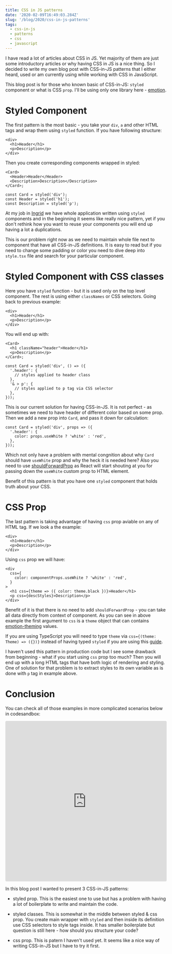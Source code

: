 ```yaml
---
title: CSS in JS patterns
date: '2020-02-09T16:49:03.284Z'
slug: '/blog/2020/css-in-js-patterns'
tags:
  - css-in-js
  - patterns
  - css
  - javascript
---
```


I have read a lot of articles about CSS in JS. Yet majority of them are just some introductory articles
or why having CSS in JS is a nice thing. So I decided to write my own blog post with CSS-in-JS patterns
that I either heard, used or am currently using while working with CSS in JavaScript.

This blog post is for those who known basic of CSS-in-JS: `styled` component or what is CSS `prop`. I'll be using only one library here - [emotion](https://github.com/emotion-js/emotion).

# Styled Component

The first pattern is the most basic - you take your `div`, `a` and other HTML tags and wrap them
using `styled` function. If you have following structure:

```tsx
<div>
  <h1>Header</h1>
  <p>Description</p>
</div>
```

Then you create corresponding components wrapped in styled:

```tsx
<Card>
  <Header>Header</Header>
  <Description>Description</Description>
</Card>;

const Card = styled('div');
const Header = styled('h1');
const Description = styled('p');
```

At my job in [Ingrid](https://www.ingrid.com/) we have whole application written using `styled` components and in the beginning it seems
like really nice pattern, yet if you don't rethink how you want to reuse your components you will end
up having a lot a duplications.

This is our problem right now as we need to maintain whole file next
to component that have all CSS-in-JS definitions. It is easy to read but if you need to change some
padding or color you need to dive deep into `style.tsx` file and search for your particular component.

# Styled Component with CSS classes

Here you have `styled` function - but it is used only on the top level component. The rest
is using either `classNames` or CSS selectors. Going back to previous example:

```tsx
<div>
  <h1>Header</h1>
  <p>Description</p>
</div>
```

You will end up with:

```tsx
<Card>
  <h1 className="header">Header</h1>
  <p>Description</p>
</Card>;

const Card = styled('div', () => ({
  '.header': {
    // styles applied to header class
  },
  '& > p': {
    // styles applied to p tag via CSS selector
  },
}));
```

This is our current solution for having CSS-in-JS. It is not perfect - as sometimes we need to have
header of different color based on some prop. Then we add a new prop into `Card`, and pass it down for
calculation:

```tsx
const Card = styled('div', props => ({
  '.header': {
    color: props.useWhite ? 'white' : 'red',
  },
}));
```

Which not only have a problem with mental congnition about why `Card` should have `useWhite` prop and
why the heck it is needed here? Also you need to use [shouldForwardProp](https://emotion.sh/docs/styled#customizing-prop-forwarding) as React will start shouting at you for passing down the `useWhite` custom prop to HTML element.

Benefit of this pattern is that you have one `styled` component that holds truth about your CSS.

# CSS Prop

The last pattern is taking advantage of having `css` prop aviable on any of HTML tag. If we look
a the example:

```tsx
<div>
  <h1>Header</h1>
  <p>Description</p>
</div>
```

Using `css` prop we will have:

```tsx
<div
  css={
    color: componentProps.useWhite ? 'white' : 'red',
  }
>
  <h1 css={theme => ({ color: theme.black })}>Header</h1>
  <p css={descStyles}>Description</p>
</div>
```

Benefit of it is that there is no need to add `shouldForwardProp` - you can take all data directly
from context of component. As you can see in above example the first argument to `css` is a `theme`
object that can contains [emotion-theming]() values.

If you are using TypeScript you will need to type `theme` via `css={(theme: Theme) => ({})}` instead
of having typed `styled` if you are using this [guide]().

I haven't used this pattern in production code but I see some drawback from beginning - what if you
start using `css` prop too much? Then you will end up with a long HTML tags that have both logic of
rendering and styling. One of solution for that problem is to extract styles to its own variable as
is done with `p` tag in example above.

# Conclusion

You can check all of those examples in more complicated scenarios below in codesandbox:

<iframe
     src="https://codesandbox.io/embed/css-in-js-patterns-zz7ns?fontsize=14&hidenavigation=1&theme=dark"
     style="width:100%; height:500px; border:0; border-radius: 4px; overflow:hidden;"
     title="css in js patterns"
     allow="geolocation; microphone; camera; midi; vr; accelerometer; gyroscope; payment; ambient-light-sensor; encrypted-media; usb"
     sandbox="allow-modals allow-forms allow-popups allow-scripts allow-same-origin"
   ></iframe>

In this blog post I wanted to present 3 CSS-in-JS patterns:

- styled prop. This is the easiest one to use but has a problem with having a lot of boilerplate to
  write and maintain the code.

- styled classes. This is somewhat in the middle between styled & css prop. You create main wrapper
  with `styled` and then inside its definition use CSS selectors to style tags inside. It has smaller
  boilerplate but question is still here - how should you structure your code?

- css prop. This is patern I haven't used yet. It seems like a nice way of writing CSS-in-JS but
  I have to try it first.
